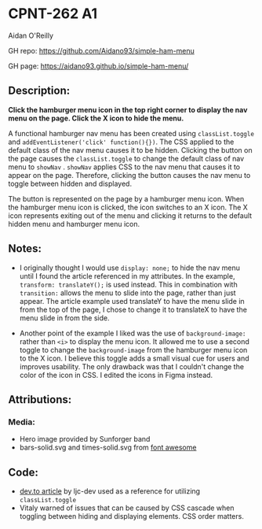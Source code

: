 # CPNT-262 A1
Aidan O'Reilly

GH repo: https://github.com/Aidano93/simple-ham-menu 

GH page: https://aidano93.github.io/simple-ham-menu/

## Description:

**Click the hamburger menu icon in the top right corner to display the nav menu on the page. Click the X icon to hide the menu.**

A functional hamburger nav menu has been created using `classList.toggle` and `addEventListener('click' function(){})`. The CSS applied to the default class of the nav menu causes it to be hidden. Clicking the button on the page causes the `classList.toggle` to change the default class of nav menu to `showNav` . `showNav` applies CSS to the nav menu that causes it to appear on the page. Therefore, clicking the button causes the nav menu to toggle between hidden and displayed.

The button is represented on the page by a hamburger menu icon. When the hamburger menu icon is clicked, the icon switches to an X icon. The X icon represents exiting out of the menu and clicking it returns to the default hidden menu and hamburger menu icon.

## Notes:
- I originally thought I would use `display: none;` to hide the nav menu until I found the article referenced in my attributes. In the example, `transform: translateY();` is used instead. This in combination with `transition:` allows the menu to slide into the page, rather than just appear. The article example used translateY to have the menu slide in from  the top of the page, I chose to change it to translateX to have the menu slide in from the side.

- Another point of the example I liked was the use of `background-image:` rather than `<i>` to display the menu icon. It allowed me to use a second toggle to change the `background-image` from the hamburger menu icon to the X icon. I believe this toggle adds a small visual cue for users and improves usability. The only drawback was that I couldn't change the color of the icon in CSS. I edited the icons in Figma instead.

## Attributions:

### Media:
- Hero image provided by Sunforger band
- bars-solid.svg and times-solid.svg from [font awesome](https://fontawesome.com/license/free)

## Code:
- [dev.to article](https://dev.to/ljcdev/easy-hamburger-menu-with-js-2do0) by ljc-dev used as a reference for utilizing `classList.toggle`
- Vitaly warned of issues that can be caused by CSS cascade when toggling between hiding and displaying elements. CSS order matters.
